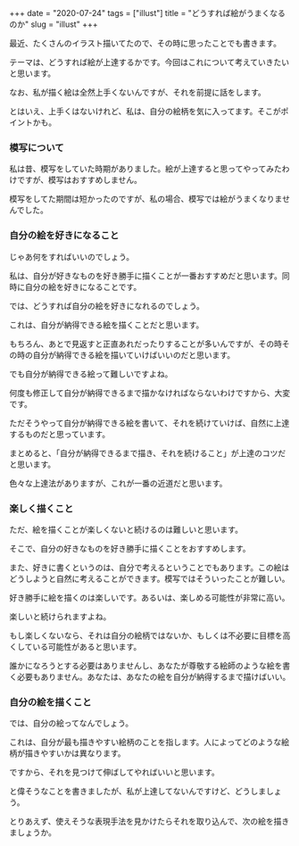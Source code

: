+++
date = "2020-07-24"
tags = ["illust"]
title = "どうすれば絵がうまくなるのか"
slug = "illust"
+++

最近、たくさんのイラスト描いてたので、その時に思ったことでも書きます。

テーマは、どうすれば絵が上達するかです。今回はこれについて考えていきたいと思います。

なお、私が描く絵は全然上手くないんですが、それを前提に話をします。

とはいえ、上手くはないけれど、私は、自分の絵柄を気に入ってます。そこがポイントかも。

### 模写について

私は昔、模写をしていた時期がありました。絵が上達すると思ってやってみたわけですが、模写はおすすめしません。

模写をしてた期間は短かったのですが、私の場合、模写では絵がうまくなりませんでした。

### 自分の絵を好きになること

じゃあ何をすればいいのでしょう。

私は、自分が好きなものを好き勝手に描くことが一番おすすめだと思います。同時に自分の絵を好きになることです。

では、どうすれば自分の絵を好きになれるのでしょう。

これは、自分が納得できる絵を描くことだと思います。

もちろん、あとで見返すと正直あれだったりすることが多いんですが、その時その時の自分が納得できる絵を描いていけばいいのだと思います。

でも自分が納得できる絵って難しいですよね。

何度も修正して自分が納得できるまで描かなければならないわけですから、大変です。

ただそうやって自分が納得できる絵を書いて、それを続けていけば、自然に上達するものだと思っています。

まとめると、「自分が納得できるまで描き、それを続けること」が上達のコツだと思います。

色々な上達法がありますが、これが一番の近道だと思います。

### 楽しく描くこと

ただ、絵を描くことが楽しくないと続けるのは難しいと思います。

そこで、自分の好きなものを好き勝手に描くことをおすすめします。

また、好きに書くというのは、自分で考えるということでもあります。この絵はどうしようと自然に考えることができます。模写ではそういったことが難しい。

好き勝手に絵を描くのは楽しいです。あるいは、楽しめる可能性が非常に高い。

楽しいと続けられますよね。

もし楽しくないなら、それは自分の絵柄ではないか、もしくは不必要に目標を高くしている可能性があると思います。

誰かになろうとする必要はありませんし、あなたが尊敬する絵師のような絵を書く必要もありません。あなたは、あなたの絵を自分が納得するまで描けばいい。

### 自分の絵を描くこと

では、自分の絵ってなんでしょう。

これは、自分が最も描きやすい絵柄のことを指します。人によってどのような絵柄が描きやすいかは異なります。

ですから、それを見つけて伸ばしてやればいいと思います。

と偉そうなことを書きましたが、私が上達してないんですけど、どうしましょう。

とりあえず、使えそうな表現手法を見かけたらそれを取り込んで、次の絵を描きましょうか。


